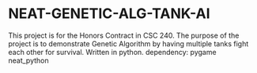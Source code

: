 # NEAT-GENETIC-ALG-TANK-AI
This project is for the Honors Contract in CSC 240. The purpose of the project is to demonstrate Genetic Algorithm by having multiple tanks fight each other for survival.
Written in python.
dependency:
pygame
neat_python

